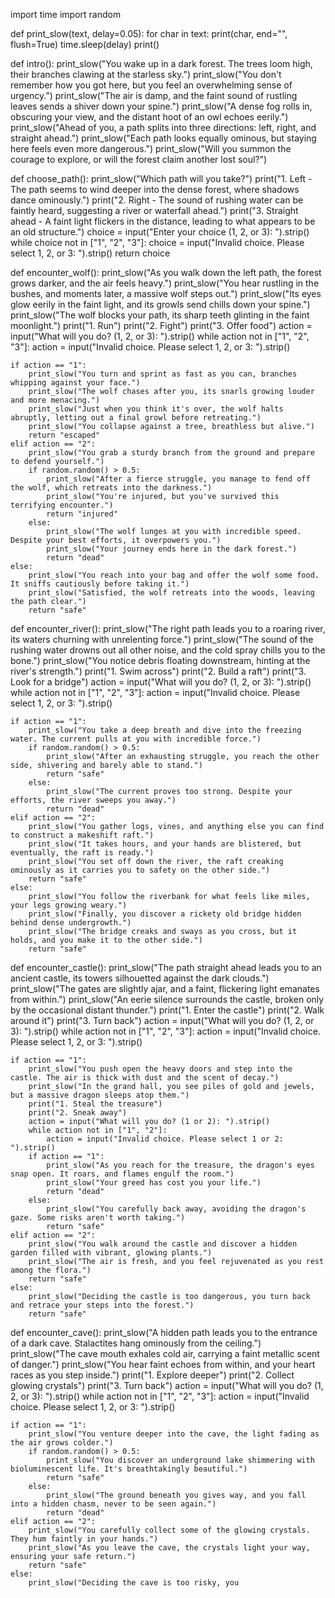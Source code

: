 import time
import random

def print_slow(text, delay=0.05):
    for char in text:
        print(char, end="", flush=True)
        time.sleep(delay)
    print()

def intro():
    print_slow("You wake up in a dark forest. The trees loom high, their branches clawing at the starless sky.")
    print_slow("You don't remember how you got here, but you feel an overwhelming sense of urgency.")
    print_slow("The air is damp, and the faint sound of rustling leaves sends a shiver down your spine.")
    print_slow("A dense fog rolls in, obscuring your view, and the distant hoot of an owl echoes eerily.")
    print_slow("Ahead of you, a path splits into three directions: left, right, and straight ahead.")
    print_slow("Each path looks equally ominous, but staying here feels even more dangerous.")
    print_slow("Will you summon the courage to explore, or will the forest claim another lost soul?")

def choose_path():
    print_slow("Which path will you take?")
    print("1. Left - The path seems to wind deeper into the dense forest, where shadows dance ominously.")
    print("2. Right - The sound of rushing water can be faintly heard, suggesting a river or waterfall ahead.")
    print("3. Straight ahead - A faint light flickers in the distance, leading to what appears to be an old structure.")
    choice = input("Enter your choice (1, 2, or 3): ").strip()
    while choice not in ["1", "2", "3"]:
        choice = input("Invalid choice. Please select 1, 2, or 3: ").strip()
    return choice

def encounter_wolf():
    print_slow("As you walk down the left path, the forest grows darker, and the air feels heavy.")
    print_slow("You hear rustling in the bushes, and moments later, a massive wolf steps out.")
    print_slow("Its eyes glow eerily in the faint light, and its growls send chills down your spine.")
    print_slow("The wolf blocks your path, its sharp teeth glinting in the faint moonlight.")
    print("1. Run")
    print("2. Fight")
    print("3. Offer food")
    action = input("What will you do? (1, 2, or 3): ").strip()
    while action not in ["1", "2", "3"]:
        action = input("Invalid choice. Please select 1, 2, or 3: ").strip()

    if action == "1":
        print_slow("You turn and sprint as fast as you can, branches whipping against your face.")
        print_slow("The wolf chases after you, its snarls growing louder and more menacing.")
        print_slow("Just when you think it's over, the wolf halts abruptly, letting out a final growl before retreating.")
        print_slow("You collapse against a tree, breathless but alive.")
        return "escaped"
    elif action == "2":
        print_slow("You grab a sturdy branch from the ground and prepare to defend yourself.")
        if random.random() > 0.5:
            print_slow("After a fierce struggle, you manage to fend off the wolf, which retreats into the darkness.")
            print_slow("You're injured, but you've survived this terrifying encounter.")
            return "injured"
        else:
            print_slow("The wolf lunges at you with incredible speed. Despite your best efforts, it overpowers you.")
            print_slow("Your journey ends here in the dark forest.")
            return "dead"
    else:
        print_slow("You reach into your bag and offer the wolf some food. It sniffs cautiously before taking it.")
        print_slow("Satisfied, the wolf retreats into the woods, leaving the path clear.")
        return "safe"

def encounter_river():
    print_slow("The right path leads you to a roaring river, its waters churning with unrelenting force.")
    print_slow("The sound of the rushing water drowns out all other noise, and the cold spray chills you to the bone.")
    print_slow("You notice debris floating downstream, hinting at the river's strength.")
    print("1. Swim across")
    print("2. Build a raft")
    print("3. Look for a bridge")
    action = input("What will you do? (1, 2, or 3): ").strip()
    while action not in ["1", "2", "3"]:
        action = input("Invalid choice. Please select 1, 2, or 3: ").strip()

    if action == "1":
        print_slow("You take a deep breath and dive into the freezing water. The current pulls at you with incredible force.")
        if random.random() > 0.5:
            print_slow("After an exhausting struggle, you reach the other side, shivering and barely able to stand.")
            return "safe"
        else:
            print_slow("The current proves too strong. Despite your efforts, the river sweeps you away.")
            return "dead"
    elif action == "2":
        print_slow("You gather logs, vines, and anything else you can find to construct a makeshift raft.")
        print_slow("It takes hours, and your hands are blistered, but eventually, the raft is ready.")
        print_slow("You set off down the river, the raft creaking ominously as it carries you to safety on the other side.")
        return "safe"
    else:
        print_slow("You follow the riverbank for what feels like miles, your legs growing weary.")
        print_slow("Finally, you discover a rickety old bridge hidden behind dense undergrowth.")
        print_slow("The bridge creaks and sways as you cross, but it holds, and you make it to the other side.")
        return "safe"

def encounter_castle():
    print_slow("The path straight ahead leads you to an ancient castle, its towers silhouetted against the dark clouds.")
    print_slow("The gates are slightly ajar, and a faint, flickering light emanates from within.")
    print_slow("An eerie silence surrounds the castle, broken only by the occasional distant thunder.")
    print("1. Enter the castle")
    print("2. Walk around it")
    print("3. Turn back")
    action = input("What will you do? (1, 2, or 3): ").strip()
    while action not in ["1", "2", "3"]:
        action = input("Invalid choice. Please select 1, 2, or 3: ").strip()

    if action == "1":
        print_slow("You push open the heavy doors and step into the castle. The air is thick with dust and the scent of decay.")
        print_slow("In the grand hall, you see piles of gold and jewels, but a massive dragon sleeps atop them.")
        print("1. Steal the treasure")
        print("2. Sneak away")
        action = input("What will you do? (1 or 2): ").strip()
        while action not in ["1", "2"]:
            action = input("Invalid choice. Please select 1 or 2: ").strip()
        if action == "1":
            print_slow("As you reach for the treasure, the dragon's eyes snap open. It roars, and flames engulf the room.")
            print_slow("Your greed has cost you your life.")
            return "dead"
        else:
            print_slow("You carefully back away, avoiding the dragon's gaze. Some risks aren't worth taking.")
            return "safe"
    elif action == "2":
        print_slow("You walk around the castle and discover a hidden garden filled with vibrant, glowing plants.")
        print_slow("The air is fresh, and you feel rejuvenated as you rest among the flora.")
        return "safe"
    else:
        print_slow("Deciding the castle is too dangerous, you turn back and retrace your steps into the forest.")
        return "safe"

def encounter_cave():
    print_slow("A hidden path leads you to the entrance of a dark cave. Stalactites hang ominously from the ceiling.")
    print_slow("The cave mouth exhales cold air, carrying a faint metallic scent of danger.")
    print_slow("You hear faint echoes from within, and your heart races as you step inside.")
    print("1. Explore deeper")
    print("2. Collect glowing crystals")
    print("3. Turn back")
    action = input("What will you do? (1, 2, or 3): ").strip()
    while action not in ["1", "2", "3"]:
        action = input("Invalid choice. Please select 1, 2, or 3: ").strip()

    if action == "1":
        print_slow("You venture deeper into the cave, the light fading as the air grows colder.")
        if random.random() > 0.5:
            print_slow("You discover an underground lake shimmering with bioluminescent life. It's breathtakingly beautiful.")
            return "safe"
        else:
            print_slow("The ground beneath you gives way, and you fall into a hidden chasm, never to be seen again.")
            return "dead"
    elif action == "2":
        print_slow("You carefully collect some of the glowing crystals. They hum faintly in your hands.")
        print_slow("As you leave the cave, the crystals light your way, ensuring your safe return.")
        return "safe"
    else:
        print_slow("Deciding the cave is too risky, you
